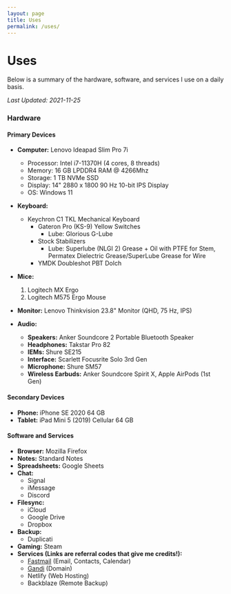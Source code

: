 ```yaml
---
layout: page
title: Uses
permalink: /uses/
---
```

# Uses

Below is a summary of the hardware, software, and services I use on a daily basis. 

*Last Updated: 2021-11-25*

### Hardware

<!--<figure style="width:500px">
 <a href="/images/uses_setup.jpg"><img src="/images/uses_setup_small.jpg" alt="My battlestation!"></a>
  <figcaption>My battlestation (photo is not up to date)</figcaption>
</figure>-->


#### Primary Devices
* **Computer:** Lenovo Ideapad Slim Pro 7i
	+ Processor: Intel i7-11370H (4 cores, 8 threads)
	+ Memory: 16 GB LPDDR4 RAM @ 4266Mhz
	+ Storage: 1 TB NVMe SSD
	+ Display: 14" 2880 x 1800 90 Hz 10-bit IPS Display
	+ OS: Windows 11 

* **Keyboard:**
	+ Keychron C1 TKL Mechanical Keyboard
		+ Gateron Pro (KS-9) Yellow Switches
			- Lube: Glorious G-Lube
		+ Stock Stabilizers
			- Lube: Superlube (NLGI 2) Grease + Oil with PTFE for Stem, Permatex Dielectric Grease/SuperLube Grease for Wire
		+ YMDK Doubleshot PBT Dolch
	
* **Mice:**
	1. Logitech MX Ergo
	2. Logitech M575 Ergo Mouse
* **Monitor:** Lenovo Thinkvision 23.8" Monitor (QHD, 75 Hz, IPS)
* **Audio:**
	+ **Speakers:** Anker Soundcore 2 Portable Bluetooth Speaker
	+ **Headphones:** Takstar Pro 82
	+ **IEMs:** Shure SE215
	+ **Interface:** Scarlett Focusrite Solo 3rd Gen
	+ **Microphone:** Shure SM57 
	+ **Wireless Earbuds:** Anker Soundcore Spirit X, Apple AirPods (1st Gen)

#### Secondary Devices

* **Phone:** iPhone SE 2020 64 GB
* **Tablet:** iPad Mini 5 (2019) Cellular 64 GB

#### Software and Services

* **Browser:** Mozilla Firefox
* **Notes:** Standard Notes
* **Spreadsheets:**  Google Sheets
* **Chat:**
	+ Signal
	+ iMessage
	+ Discord
* **Filesync:** 
	+ iCloud
	+ Google Drive
	+ Dropbox
* **Backup:**
	+ Duplicati
* **Gaming:** Steam
* **Services (Links are referral codes that give me credits!):**
	+ [Fastmail](https://ref.fm/u24999624) (Email, Contacts, Calendar)
	+ [Gandi](https://gandi.link/f/c862dae1) (Domain)
	+ Netlify (Web Hosting)
	+ Backblaze (Remote Backup)
